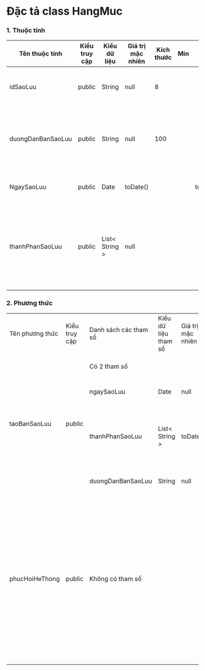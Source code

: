 # Đặc tả class HangMuc

### 1. Thuộc tính
| Tên thuộc tính | Kiểu truy cập | Kiểu dữ liệu | Giá trị mặc nhiên | Kích thước| Min | Max | Diễn giải |
|---|---|---|---|---|---|---|---|
| idSaoLuu | public | String | null | 8 | | | Mã của bản sao lưu |
| duongDanBanSaoLuu | public | String | null | 100 | | | Đường dẫn nơi lưu trữ bản sao lưu hệ thống |
| NgaySaoLuu | public | Date | toDate() | | | toDate() | Ngày sao lưu hệ thống |
| thanhPhanSaoLuu | public | List< String > | null | | | | Các thành phần được sao lưu trong bản sao lưu hệ thống |



### 2. Phương thức



<table>
    <tr>
        <td>Tên phương thức</td>
        <td>Kiểu truy cập</td>
        <td>Danh sách các tham số</td>
        <td>Kiểu dữ liệu tham số</td>
        <td>Giá trị mặc nhiên</td>
        <td>Kích thước</td>
        <td>Kiểu trả về của phương thức</td>
        <td>Diễn giải</td>
    </tr>
    <tr>
      <td rowspan="4">taoBanSaoLuu</td>
      <td rowspan="4">public</td>
      <td colspan="4">Có 2 tham số</td>
      <td rowspan="4">boolean</td>
      <td rowspan="4">Tạo ra bản sao lưu sao hệ thống. Nếu sao lưu thành công thì trả về true ngược lại thì false</td>
    </tr>
    <tr>
      <td>ngaySaoLuu</td>
      <td>Date</td>
      <td>null</td>
      <td></td>
    </tr>
    <tr>
      <td>thanhPhanSaoLuu</td>
      <td>List< String ></td>
      <td>toDate()</td>
      <td></td>
    </tr>
     <tr>
      <td>duongDanBanSaoLuu</td>
      <td>String</td>
      <td>null</td>
      <td></td>
    </tr>
    <tr>
      <td rowspan="2">phucHoiHeThong</td>
      <td rowspan="2">public</td>
      <td colspan="4">Không có tham số</td>
      <td rowspan="2">boolean</td>
      <td rowspan="2">Phục hồi hệ thống dựa trên các bản sao lưu trước đó. Trả về true nếu phục hồi hệ thống thành công ngược lại thì false</td>
    </tr>

</table>


  